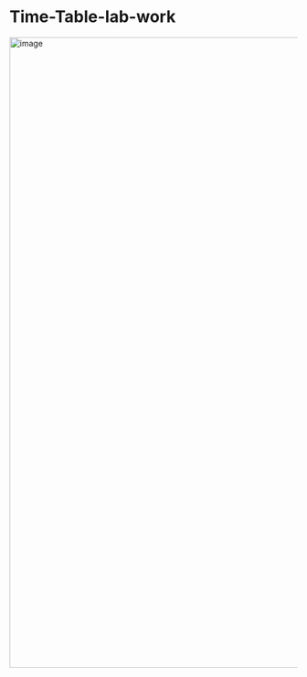 # Time-Table-lab-work
<img width="1104" alt="image" src="https://github.com/Shubhamkumar8789/Time-Table-lab-work/assets/129000347/5fdee634-cf82-41db-9504-162cc44b8647">
